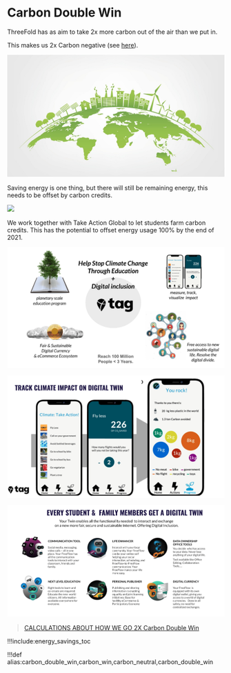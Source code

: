 # Carbon Double Win

ThreeFold has as aim to take 2x more carbon out of the air than we put in.

This makes us 2x Carbon negative (see [here](cloud_units_carbon_double_win)).

![](img/carbon_neutral_logo2.png)

Saving energy is one thing, but there will still be remaining energy, this needs to be offset by carbon credits.

![](img/carbon_neutral1.png)

We work together with Take Action Global to let students farm carbon credits. This has the potential to offset energy usage 100% by the end of 2021.

![](img/carbon_netural2.png)

![](img/carbon_neutral3.png)

![](img/carbon_neutral4.png)

> [CALCULATIONS ABOUT HOW WE GO 2X Carbon Double Win](cloud_units_carbon_double_win)

!!!include:energy_savings_toc

!!!def alias:carbon_double_win,carbon_win,carbon_neutral,carbon_double_win